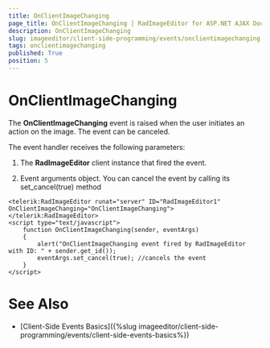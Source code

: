 ```yaml
---
title: OnClientImageChanging
page_title: OnClientImageChanging | RadImageEditor for ASP.NET AJAX Documentation
description: OnClientImageChanging
slug: imageeditor/client-side-programming/events/onclientimagechanging
tags: onclientimagechanging
published: True
position: 5
---
```


# OnClientImageChanging




The **OnClientImageChanging** event is raised when the user initiates an action on the image. The event can be canceled.

The event handler receives the following parameters:

1. The **RadImageEditor** client instance that fired the event.

1. Event arguments object. You can cancel the event by calling its set_cancel(true) method

````ASP.NET
<telerik:RadImageEditor runat="server" ID="RadImageEditor1" OnClientImageChanging="OnClientImageChanging"></telerik:RadImageEditor>
<script type="text/javascript">
    function OnClientImageChanging(sender, eventArgs)
    {
        alert("OnClientImageChanging event fired by RadImageEditor with ID: " + sender.get_id());
        eventArgs.set_cancel(true); //cancels the event
    }
</script>
````



# See Also

 * [Client-Side Events Basics]({%slug imageeditor/client-side-programming/events/client-side-events-basics%})
